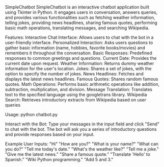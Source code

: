 SimpleChatbot
SimpleChatbot is an interactive chatbot application built using Tkinter in Python. It engages users in conversation, answers queries, and provides various 
functionalities such as fetching weather information, telling jokes, providing news headlines, sharing famous quotes, performing basic math operations, 
translating messages, and searching Wikipedia.

Features:
Interactive Chat Interface: Allows users to chat with the bot in a user-friendly interface.
Personalized Interaction: Asks users questions to gather basic information (name, hobbies, favorite books/movies) and remembers it throughout the conversation.
Basic Responses: Predefined responses to common greetings and questions.
Current Date: Provides the current date upon request.
Weather Information: Returns dummy weather information for the user's location.
Jokes: Shares a set of jokes, with the option to specify the number of jokes.
News Headlines: Fetches and displays the latest news headlines.
Famous Quotes: Shares random famous quotes.
Math Operations: Performs basic arithmetic operations like addition, subtraction, multiplication, and division.
Message Translation: Translates text to the specified language using the googletrans library.
Wikipedia Search: Retrieves introductory extracts from Wikipedia based on user queries

Usage:
python chatbot.py

Interact with the Bot:
Type your messages in the input field and click "Send" to chat with the bot.
The bot will ask you a series of introductory questions and provide responses based on your input.

Example User Inputs:
"Hi"
"How are you?"
"What is your name?"
"What can you do?"
"Tell me today's date."
"What's the weather like?"
"Tell me a joke."
"Give me the latest news."
"Share a famous quote."
"Translate 'Hello' to Spanish."
"Wiki Python programming."
"Add 5 and 3."
